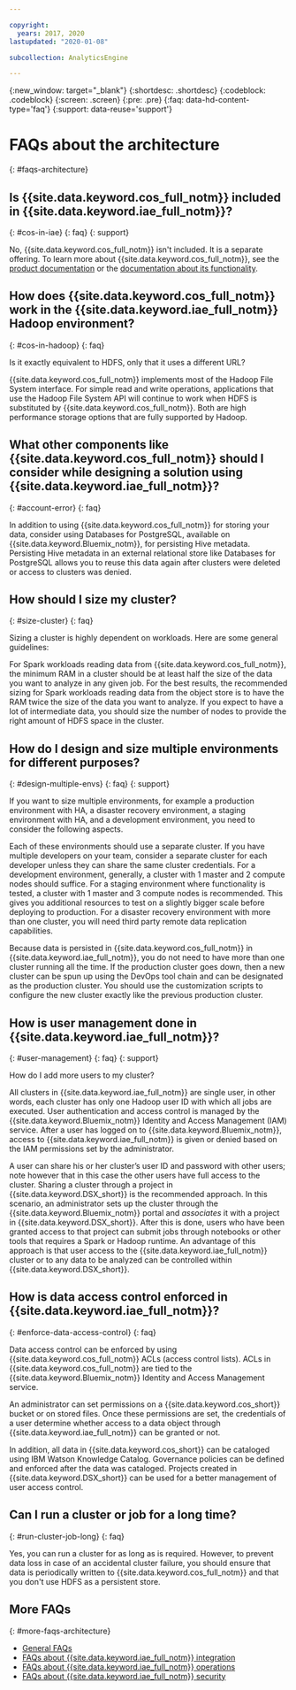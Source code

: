 ```yaml
---

copyright:
  years: 2017, 2020
lastupdated: "2020-01-08"

subcollection: AnalyticsEngine

---
```


{:new_window: target="_blank"}
{:shortdesc: .shortdesc}
{:codeblock: .codeblock}
{:screen: .screen}
{:pre: .pre}
{:faq: data-hd-content-type='faq'}
{:support: data-reuse='support'}

# FAQs about the architecture
{: #faqs-architecture}

## Is {{site.data.keyword.cos_full_notm}} included in {{site.data.keyword.iae_full_notm}}?
{: #cos-in-iae}
{: faq}
{: support}

No, {{site.data.keyword.cos_full_notm}} isn't included. It is a separate offering. To learn more about {{site.data.keyword.cos_full_notm}}, see the [product documentation](/docs/cloud-object-storage?topic=cloud-object-storage-about-cloud-object-storage) or the [documentation about its functionality](https://www.ibm.com/cloud/object-storage).

## How does {{site.data.keyword.cos_full_notm}} work in the {{site.data.keyword.iae_full_notm}} Hadoop environment?
{: #cos-in-hadoop}
{: faq}

Is it exactly equivalent to HDFS, only that it uses a different URL?

{{site.data.keyword.cos_full_notm}} implements most of the Hadoop File System interface. For simple read and write operations, applications that use the Hadoop File System API will continue to work when HDFS is substituted by {{site.data.keyword.cos_full_notm}}. Both are high performance storage options that are fully supported by Hadoop.

## What other components like {{site.data.keyword.cos_full_notm}}  should I consider while designing a solution using {{site.data.keyword.iae_full_notm}}?
{: #account-error}
{: faq}

In addition to using {{site.data.keyword.cos_full_notm}} for storing your data, consider using Databases for PostgreSQL, available on {{site.data.keyword.Bluemix_notm}}, for persisting Hive metadata. Persisting Hive metadata in an external relational store like Databases for PostgreSQL allows you to reuse this data again after clusters were deleted or access to clusters was denied.

## How should I size my cluster?
{: #size-cluster}
{: faq}

Sizing a cluster is highly dependent on workloads. Here are some general guidelines:

For Spark workloads reading data from {{site.data.keyword.cos_full_notm}}, the minimum RAM in a cluster should be at least half the size of the data you want to analyze in any given job. For the best results, the recommended sizing for Spark workloads reading data from the object store is to have the RAM twice the size of the data you want to analyze. If you expect to have a lot of intermediate data, you should size the number of nodes to provide the right amount of HDFS space in the cluster.

## How do I design and size multiple environments for different purposes?
{: #design-multiple-envs}
{: faq}
{: support}

If you want to size multiple environments, for example a production environment with HA, a disaster recovery environment, a staging environment with HA, and a development environment, you need to consider the following aspects.

Each of these environments should use a separate cluster. If
you have multiple developers on your team, consider a separate
cluster for each developer unless they can share the same cluster credentials. For a development environment, generally, a cluster with  1 master and 2 compute nodes should suffice. For a staging environment where functionality is tested, a cluster with 1 master and 3 compute nodes is recommended. This gives you additional resources to test on a slightly bigger scale before deploying to production. For a disaster recovery environment with more than one cluster, you will need third party remote data replication capabilities.

Because data is persisted in {{site.data.keyword.cos_full_notm}} in {{site.data.keyword.iae_full_notm}}, you do not need to have more than one cluster running all the time. If the production cluster goes down, then a new cluster can be spun up using the DevOps tool chain and can be designated as the production cluster. You should use the customization scripts to configure the new cluster exactly like the previous production cluster.

## How is user management done in {{site.data.keyword.iae_full_notm}}?
{: #user-management}
{: faq}
{: support}

How do I add more users to my cluster?

All clusters in {{site.data.keyword.iae_full_notm}} are single user, in other words, each cluster has only one Hadoop user ID with which all jobs are executed. User authentication and access control is managed by the {{site.data.keyword.Bluemix_notm}} Identity and Access Management (IAM) service. After a user has logged on to {{site.data.keyword.Bluemix_notm}}, access to {{site.data.keyword.iae_full_notm}} is given or denied based on the IAM permissions set by the administrator.

A user can share his or her cluster’s user ID and password with other users; note however that in this case the other users have full access to the cluster. Sharing a cluster through a project in {{site.data.keyword.DSX_short}} is the recommended approach. In this scenario, an administrator sets up the cluster through the {{site.data.keyword.Bluemix_notm}} portal and *associates* it with a project in {{site.data.keyword.DSX_short}}. After this is done, users who have been granted access to that project can submit jobs through notebooks or other tools that requires a Spark or Hadoop runtime. An advantage of this approach is that user access to the {{site.data.keyword.iae_full_notm}} cluster or to any data to be analyzed can be controlled within {{site.data.keyword.DSX_short}}.

## How is data access control enforced in {{site.data.keyword.iae_full_notm}}?
{: #enforce-data-access-control}
{: faq}

Data access control can be enforced by using {{site.data.keyword.cos_full_notm}} ACLs (access control lists). ACLs in {{site.data.keyword.cos_full_notm}} are tied to the {{site.data.keyword.Bluemix_notm}} Identity and Access Management service.

An administrator can set permissions on a {{site.data.keyword.cos_short}} bucket or on stored files. Once these permissions are set, the credentials of a user determine whether access to a data object through {{site.data.keyword.iae_full_notm}} can be granted or not.

In addition, all data in {{site.data.keyword.cos_short}} can be cataloged using IBM Watson Knowledge Catalog. Governance policies can be defined and enforced after the data was cataloged. Projects created in {{site.data.keyword.DSX_short}} can be used for a better management of user access control.

## Can I run a cluster or job for a long time?
{: #run-cluster-job-long}
{: faq}

Yes, you can run a cluster for as long as is required. However, to prevent data loss in case of an accidental cluster failure, you  should ensure that data is periodically written to {{site.data.keyword.cos_full_notm}} and that you don't use HDFS as a persistent store.

## More FAQs
{: #more-faqs-architecture}

- [General FAQs](/docs/AnalyticsEngine?topic=AnalyticsEngine-general-faqs)
- [FAQs about {{site.data.keyword.iae_full_notm}} integration](/docs/AnalyticsEngine?topic=AnalyticsEngine-integration-faqs)
- [FAQs about {{site.data.keyword.iae_full_notm}} operations](/docs/AnalyticsEngine?topic=AnalyticsEngine-operations-faqs)
- [FAQs about {{site.data.keyword.iae_full_notm}} security](/docs/AnalyticsEngine?topic=AnalyticsEngine-security-faqs)
